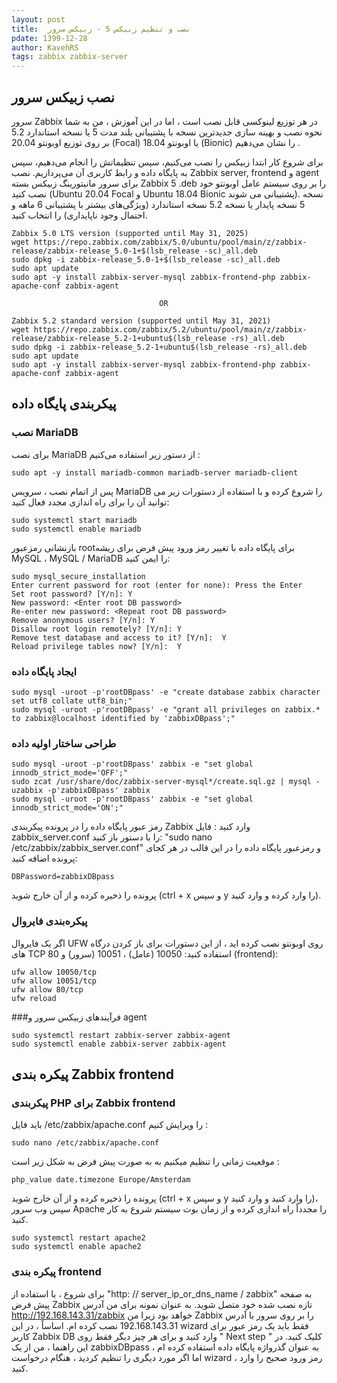 ```yaml
---
layout: post
title:  نصب و تنظیم زبیکس 5 - زبیکس سرور
pdate: 1399-12-28
author: KavehRS
tags: zabbix zabbix-server
---
```

## نصب زبیکس سرور

سرور Zabbix در هر توزیع لینوکسی قابل نصب است ، اما در این آموزش ، من به شما نحوه نصب و بهینه سازی جدیدترین نسخه با پشتیبانی بلند مدت  5 یا نسخه استاندارد  5.2  بر روی توزیع اوبونتو 20.04 (Focal) یا اوبونتو 18.04 (Bionic) را نشان می‌دهیم . 

 
برای شروع کار ابتدا زبیکس را نصب می‌کنیم، سپس تنظیماتش را انجام می‌دهیم، سپس به پایگاه داده و رابط کاربری آن می‌پردازیم.
نصب Zabbix server, frontend و agent برای سرور مانیتورینگ زبیکس
بسته Zabbix 5 .deb را بر روی سیستم عامل اوبونتو خود نصب کنید (Ubuntu 20.04 Focal و Ubuntu 18.04 Bionic پشتیبانی می شوند). نسخه 5 نسخه پایدار یا نسخه 5.2 نسخه استاندارد (ویژگی‌های بیشتر با پشتیبانی 6 ماهه و احتمال وجود ناپایداری) را انتخاب کنید.

```
Zabbix 5.0 LTS version (supported until May 31, 2025)
wget https://repo.zabbix.com/zabbix/5.0/ubuntu/pool/main/z/zabbix-release/zabbix-release_5.0-1+$(lsb_release -sc)_all.deb
sudo dpkg -i zabbix-release_5.0-1+$(lsb_release -sc)_all.deb
sudo apt update
sudo apt -y install zabbix-server-mysql zabbix-frontend-php zabbix-apache-conf zabbix-agent
    
                                 OR

Zabbix 5.2 standard version (supported until May 31, 2021)
wget https://repo.zabbix.com/zabbix/5.2/ubuntu/pool/main/z/zabbix-release/zabbix-release_5.2-1+ubuntu$(lsb_release -rs)_all.deb
sudo dpkg -i zabbix-release_5.2-1+ubuntu$(lsb_release -rs)_all.deb
sudo apt update
sudo apt -y install zabbix-server-mysql zabbix-frontend-php zabbix-apache-conf zabbix-agent
```
## پیکربندی پایگاه داده

### نصب MariaDB

برای نصب MariaDB  از دستور زیر استفاده می‌کنیم :
```
sudo apt -y install mariadb-common mariadb-server mariadb-client
```
پس از اتمام نصب ، سرویس MariaDB را شروع کرده و با استفاده از دستورات زیر می توانید آن را برای راه اندازی مجدد فعال کنید:

```
sudo systemctl start mariadb
sudo systemctl enable mariadb
```

بازنشانی رمزعبور  rootبرای پایگاه داده
با تغییر رمز ورود پیش فرض برای ریشه MySQL ، MySQL / MariaDB را ایمن کنید:

```
sudo mysql_secure_installation
Enter current password for root (enter for none): Press the Enter
Set root password? [Y/n]: Y
New password: <Enter root DB password>
Re-enter new password: <Repeat root DB password>
Remove anonymous users? [Y/n]: Y
Disallow root login remotely? [Y/n]: Y
Remove test database and access to it? [Y/n]:  Y
Reload privilege tables now? [Y/n]:  Y
```

### ایجاد پایگاه داده

```
sudo mysql -uroot -p'rootDBpass' -e "create database zabbix character set utf8 collate utf8_bin;"
sudo mysql -uroot -p'rootDBpass' -e "grant all privileges on zabbix.* to zabbix@localhost identified by 'zabbixDBpass';"
```

### طراحی ساختار اولیه داده

```
sudo mysql -uroot -p'rootDBpass' zabbix -e "set global innodb_strict_mode='OFF';"
sudo zcat /usr/share/doc/zabbix-server-mysql*/create.sql.gz | mysql -uzabbix -p'zabbixDBpass' zabbix
sudo mysql -uroot -p'rootDBpass' zabbix -e "set global innodb_strict_mode='ON';"
```

رمز عبور پایگاه داده را در پرونده پیکربندی Zabbix وارد کنید :
فایل zabbix_server.conf را با دستور باز کنید: "sudo nano /etc/zabbix/zabbix_server.conf"   و رمزعبور پایگاه داده را در این قالب در هر کجای پرونده اضافه کنید:

```
DBPassword=zabbixDBpass
```

پرونده را ذخیره کرده و از آن خارج شوید (ctrl + x و سپس y را وارد کرده و وارد کنید).

### پیکره‌بندی فایروال
اگر یک فایروال UFW روی اوبونتو نصب کرده اید ، از این دستورات برای باز کردن درگاه های TCP استفاده کنید: 10050 (عامل) ، 10051 (سرور) و 80 (frontend):

```
ufw allow 10050/tcp
ufw allow 10051/tcp
ufw allow 80/tcp
ufw reload
```
###فرآیندهای زبیکس سرور و agent

```
sudo systemctl restart zabbix-server zabbix-agent 
sudo systemctl enable zabbix-server zabbix-agent
```

## پیکره بندی Zabbix frontend
### پیکربندی PHP برای Zabbix frontend
باید فایل /etc/zabbix/apache.conf را ویرایش کنیم :

```
sudo nano /etc/zabbix/apache.conf
```

موقعیت زمانی را تنظیم میکنیم به به صورت پیش فرض به شکل زیر است :

```
php_value date.timezone Europe/Amsterdam
```

پرونده را ذخیره کرده و از آن خارج شوید (ctrl + x و سپس y را وارد کنید و وارد کنید)، سپس وب سرور Apache را مجدداً راه اندازی کرده و از زمان بوت سیستم شروع به کار کنید.
```
sudo systemctl restart apache2
sudo systemctl enable apache2
```
### پیکره بندی frontend

برای شروع ، با استفاده از  "http: // server_ip_or_dns_name / zabbix" به صفحه پیش فرض Zabbix تازه نصب شده خود متصل شوید. به عنوان نمونه برای من آدرس  http://192.168.143.31/zabbix  خواهد بود زیرا من Zabbix را بر روی سرور با آدرس  192.168.143.31 نصب کرده ام.
اساساً ، در این wizard  فقط باید یک رمز عبور برای کاربر Zabbix DB وارد کنید و برای هر چیز دیگر فقط روی " Next step " کلیک کنید. در این راهنما ، من از یک zabbixDBpass به عنوان گذرواژه پایگاه داده استفاده کرده ام ، اما اگر مورد دیگری را تنظیم کردید ، هنگام درخواست wizard  ، رمز ورود صحیح را وارد کنید.
